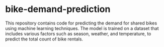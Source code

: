 # bike-demand-prediction
This repository contains code for predicting the demand for shared bikes using machine learning techniques. The model is trained on a dataset that includes various factors such as season, weather, and temperature, to predict the total count of bike rentals.

